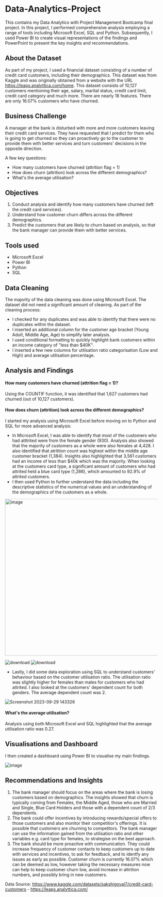# Data-Analytics-Project
This contains my Data Analytics with Project Management Bootcamp final project. In this project, I performed comprehensive analysis employing a range of tools including Microsoft Excel, SQL and Python. Subsequently, I used Power BI to create visual representations of the findings and PowerPoint to present the key insights and recommendations. 

## About the Dataset
As part of my project, I used a financial dataset consisting of a number of credit card customers, including their demographics. This dataset was from Kaggle and was originally obtained from a website with the URL https://leaps.analyttica.com/home. This dataset consists of 10,127 customers mentioning their age, salary, marital status, credit card limit, credit card category and much more. There are nearly 18 features. There are only 16.07% customers who have churned.

## Business Challenge 
A manager at the bank is disturbed with more and more customers leaving their credit card services. They have requested that I predict for them who is going to get churned so they can proactively go to the customer to provide them with better services and turn customers' decisions in the opposite direction.

A few key questions:
* How many customers have churned (attrition flag = 1)
* How does churn (attrition) look across the different demographics?
* What's the average utilisation?

## Objectives 
1. Conduct analysis and identify how many customers have churned (left the credit card services).
2. Understand how customer churn differs across the different demographics.
3. Predict the customers that are likely to churn based on analysis, so that the bank manager can provide them with better services.

## Tools used
* Microsoft Excel
* Power BI
* Python
* SQL

## Data Cleaning
The majority of the data cleaning was done using Microsoft Excel. The dataset did not need a significant amount of cleaning. 
As part of the cleaning process: 
* I checked for any duplicates and was able to identify that there were no duplicates within the dataset.
* I inserted an additional column for the customer age bracket (Young Adult, Middle Age, Age) to simplify later analysis.
* I used conditional formatting to quickly highlight bank customers within an income category of "less than $40K".
* I inserted a few new columns for utilisation ratio categorisation (Low and High) and average utilisation percentage. 

## Analysis and Findings

#### How many customers have churned (attrition flag = 1)?
Using the COUNTIF function, it was identified that 1,627 customers had churned (out of 10,127 customers).

#### How does churn (attrition) look across the different demographics?
I started my analysis using Microsoft Excel before moving on to Python and SQL for more advanced analysis:
* In Microsoft Excel, I was able to identify that most of the customers who had atttrited were from the female gender (930). Analysis also showed that the majority of customers as a whole were also females at 4,428. I also identified that atrittion count was highest within the middle age customer bracket (1,384). Insights also highlighted that 3,561 customers had an income of less than $40k which was the majority. When looking at the customers card type, a significant amount of customers who had attrited held a blue card type (1,286), which amounted to 92.9% of attrited customers.
* I then used Python to further understand the data including the descriptive statistics of the numerical values and an understanding of the demographics of the customers as a whole.

<img width="517" alt="image" src="https://github.com/MariaTayo/Data-Analytics-Project/assets/117232459/b6f591ba-998b-4136-a218-027858dc7e42">

![download](https://github.com/MariaTayo/Data-Analytics-Project/assets/117232459/1633cc81-8f7c-4bc1-b342-c8eb0ccb975a)
![download](https://github.com/MariaTayo/Data-Analytics-Project/assets/117232459/9aae77c0-f126-4d45-9e93-aa42f80416d2)

* Lastly, I did some data exploration using SQL to understand customers' behaviour based on the customer utilisation ratio. The utilisation ratio was slightly higher for females than males for customers who had attrited. I also looked at the customers' dependent count for both genders. The average dependent count was 2.
  
![Screenshot 2023-09-29 143326](https://github.com/MariaTayo/Data-Analytics-Project/assets/117232459/2c0c0562-2b97-47ee-9c96-54b9d4017baf)

#### What's the average utilisation?
Analysis using both Microsoft Excel and SQL highlighted that the average utilisation ratio was 0.27. 

## Visualisations and Dashboard

I then created a dashboard using Power BI to visualise my main findings. 

![image](https://github.com/MariaTayo/Data-Analytics-Project/assets/117232459/8c778dd2-b4f1-4450-90b5-8176f61a5193)

## Recommendations and Insights
1. The bank manager should focus on the areas where the bank is losing customers based on demographics. The insights showed that churn is typically coming from Females, the Middle Aged, those who are Married and Single, Blue Card Holders and those with a dependent count of 2/3 dependents.
2. The bank could offer incentives by introducing rewards/special offers to those customers and also monitor their competitior's offerings. It is possible that customers are churning to competitors. The bank manager can use the information gained from the utilisation ratio and other variables e.g. card type for females, to strategise on the best approach.
3. The bank should be more proactive with communication. They could increase frequency of customer contacts to keep customers up to date with services and incentives, to ask for feedback, and to identfy any issues as early as possible. Customer churn is currently 16.07% which can be deemed as low, however taking the necessary measures now can help to keep customer churn low, avoid increase in attrition numbers, and possibly bring in new customers. 

Data Source: https://www.kaggle.com/datasets/sakshigoyal7/credit-card-customers - https://leaps.analyttica.com/
